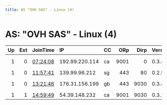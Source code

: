 ```yaml
---
title: AS "OVH SAS" - Linux (4)
---
```


# AS: "OVH SAS" - Linux (4)

|   Up |   Ext | JoinTime                                                                                            | IP             | CC   |   ORp |   Dirp | Version   | Contact                   | Nickname       |   eFamMembers |
|-----:|------:|:----------------------------------------------------------------------------------------------------|:---------------|:-----|------:|-------:|:----------|:--------------------------|:---------------|--------------:|
|    1 |     0 | [07:24:08](https://metrics.torproject.org/rs.html#details/AC6A78BAE7BBCAC798C7AD17460147214F9EA0CD) | 192.99.220.114 | ca   |  9001 |      0 | 0.3.4.9   | tor at wittmann minus     | TWCUGRelayNode |             1 |
|    1 |     0 | [11:57:41](https://metrics.torproject.org/rs.html#details/AB02A9061BD409B8108D8E16AC266DE821B93617) | 139.99.96.212  | sg   |   443 |     80 | 0.2.9.14  | &lt;tor@blicky.net&gt;    | BlickWinkel2   |             2 |
|    1 |     0 | [13:21:46](https://metrics.torproject.org/rs.html#details/AEF6C1FBA0FC16F4931638BF065085B974D3E90F) | 176.31.156.199 | gb   |   443 |   9030 | 0.3.4.9   | Random Person phillw@phil | phillwtorrelay |             1 |
|    1 |     1 | [14:59:49](https://metrics.torproject.org/rs.html#details/B3847D41D1C4817E7E1C4C9D3556A3C89C08C3C2) | 54.39.148.232  | ca   |  9001 |   9030 | 0.3.2.10  | None                      | Ms3cTor88      |             1 |
